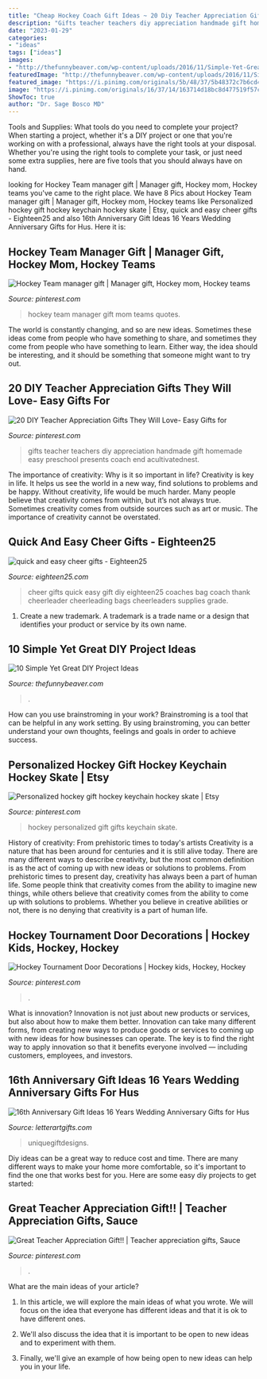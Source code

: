 ```yaml
---
title: "Cheap Hockey Coach Gift Ideas ~ 20 Diy Teacher Appreciation Gifts They Will Love- Easy Gifts For"
description: "Gifts teacher teachers diy appreciation handmade gift homemade easy preschool presents coach end acultivatednest"
date: "2023-01-29"
categories:
- "ideas"
tags: ["ideas"]
images:
- "http://thefunnybeaver.com/wp-content/uploads/2016/11/Simple-Yet-Great-DIY-Project-Ideas-002.jpg"
featuredImage: "http://thefunnybeaver.com/wp-content/uploads/2016/11/Simple-Yet-Great-DIY-Project-Ideas-002.jpg"
featured_image: "https://i.pinimg.com/originals/5b/48/37/5b48372c7b6cd447e8c20537f4327073.jpg"
image: "https://i.pinimg.com/originals/16/37/14/163714d18bc8d477519f57c8d8e21867.jpg"
ShowToc: true
author: "Dr. Sage Bosco MD"
---
```



Tools and Supplies: What tools do you need to complete your project?
When starting a project, whether it's a DIY project or one that you're working on with a professional, always have the right tools at your disposal. Whether you're using the right tools to complete your task, or just need some extra supplies, here are five tools that you should always have on hand.

	

		
looking for Hockey Team manager gift | Manager gift, Hockey mom, Hockey teams you've came to the right place. We have 8 Pics about Hockey Team manager gift | Manager gift, Hockey mom, Hockey teams like Personalized hockey gift hockey keychain hockey skate | Etsy, quick and easy cheer gifts - Eighteen25 and also 16th Anniversary Gift Ideas 16 Years Wedding Anniversary Gifts for Hus. Here it is:
		
    
## Hockey Team Manager Gift | Manager Gift, Hockey Mom, Hockey Teams

<img loading=lazy src="https://i.pinimg.com/originals/16/37/14/163714d18bc8d477519f57c8d8e21867.jpg" onerror="this.onerror=null;this.src='https://tse4.mm.bing.net/th?id=OIP.FwKOtDG0S9NkM1fWq8mWKAHaJ4&amp;pid=15.1';" alt="Hockey Team manager gift | Manager gift, Hockey mom, Hockey teams">

_Source: pinterest.com_

>hockey team manager gift mom teams quotes. 

	

The world is constantly changing, and so are new ideas. Sometimes these ideas come from people who have something to share, and sometimes they come from people who have something to learn. Either way, the idea should be interesting, and it should be something that someone might want to try out.

    
## 20 DIY Teacher Appreciation Gifts They Will Love- Easy Gifts For

<img loading=lazy src="https://i.pinimg.com/originals/70/fe/65/70fe6551e3f9efb6062803a62c2c6c6a.jpg" onerror="this.onerror=null;this.src='https://tse1.mm.bing.net/th?id=OIP.N0fGUIuD4TkCnN3h4FEDHAHaRi&amp;pid=15.1';" alt="20 DIY Teacher Appreciation Gifts They Will Love- Easy Gifts for">

_Source: pinterest.com_

>gifts teacher teachers diy appreciation handmade gift homemade easy preschool presents coach end acultivatednest. 

	

The importance of creativity: Why is it so important in life?
Creativity is key in life. It helps us see the world in a new way, find solutions to problems and be happy. Without creativity, life would be much harder. Many people believe that creativity comes from within, but it’s not always true. Sometimes creativity comes from outside sources such as art or music. The importance of creativity cannot be overstated.

    
## Quick And Easy Cheer Gifts - Eighteen25

<img loading=lazy src="http://4.bp.blogspot.com/-VgV3FaxuNlw/T7pGb6kzkDI/AAAAAAAAKo4/ZYsJyGwxzAk/s1600/IMG_0737_cheer+gift+webcopy.jpg" onerror="this.onerror=null;this.src='https://tse4.mm.bing.net/th?id=OIP.-h3NEzRnyM-GaU4NoJvlngHaLH&amp;pid=15.1';" alt="quick and easy cheer gifts - Eighteen25">

_Source: eighteen25.com_

>cheer gifts quick easy gift diy eighteen25 coaches bag coach thank cheerleader cheerleading bags cheerleaders supplies grade. 

	

1. Create a new trademark. A trademark is a trade name or a design that identifies your product or service by its own name.

    
## 10 Simple Yet Great DIY Project Ideas

<img loading=lazy src="http://thefunnybeaver.com/wp-content/uploads/2016/11/Simple-Yet-Great-DIY-Project-Ideas-002.jpg" onerror="this.onerror=null;this.src='https://tse2.mm.bing.net/th?id=OIP.9975minUMqM1in6f68YBaQHaP8&amp;pid=15.1';" alt="10 Simple Yet Great DIY Project Ideas">

_Source: thefunnybeaver.com_

>. 

	

How can you use brainstroming in your work?
Brainstroming is a tool that can be helpful in any work setting. By using brainstroming, you can better understand your own thoughts, feelings and goals in order to achieve success.

    
## Personalized Hockey Gift Hockey Keychain Hockey Skate | Etsy

<img loading=lazy src="https://i.pinimg.com/originals/5b/48/37/5b48372c7b6cd447e8c20537f4327073.jpg" onerror="this.onerror=null;this.src='https://tse4.mm.bing.net/th?id=OIP.5GDT9DLCk3ke7BzKoLxERAHaJ4&amp;pid=15.1';" alt="Personalized hockey gift hockey keychain hockey skate | Etsy">

_Source: pinterest.com_

>hockey personalized gift gifts keychain skate. 

	

History of creativity: From prehistoric times to today's artists
Creativity is a nature that has been around for centuries and it is still alive today. There are many different ways to describe creativity, but the most common definition is as the act of coming up with new ideas or solutions to problems. From prehistoric times to present day, creativity has always been a part of human life. Some people think that creativity comes from the ability to imagine new things, while others believe that creativity comes from the ability to come up with solutions to problems. Whether you believe in creative abilities or not, there is no denying that creativity is a part of human life.

    
## Hockey Tournament Door Decorations | Hockey Kids, Hockey, Hockey

<img loading=lazy src="https://i.pinimg.com/736x/32/5b/74/325b74985902842326fb4213bc234094.jpg" onerror="this.onerror=null;this.src='https://tse3.mm.bing.net/th?id=OIP.rF4nlws_AQNq1rAtmt36nQHaJ3&amp;pid=15.1';" alt="Hockey Tournament Door Decorations | Hockey kids, Hockey, Hockey">

_Source: pinterest.com_

>. 

	

What is innovation?
Innovation is not just about new products or services, but also about how to make them better. Innovation can take many different forms, from creating new ways to produce goods or services to coming up with new ideas for how businesses can operate. The key is to find the right way to apply innovation so that it benefits everyone involved ― including customers, employees, and investors.

    
## 16th Anniversary Gift Ideas 16 Years Wedding Anniversary Gifts For Hus

<img loading=lazy src="https://cdn.shopify.com/s/files/1/0081/7466/5824/products/16thanniversaary_1024x1024.jpg?v=1611686834" onerror="this.onerror=null;this.src='https://tse1.mm.bing.net/th?id=OIP.M76Ant7P_Ffh5SkJrcEy-QHaLG&amp;pid=15.1';" alt="16th Anniversary Gift Ideas 16 Years Wedding Anniversary Gifts for Hus">

_Source: letterartgifts.com_

>uniquegiftdesigns. 

	

Diy ideas can be a great way to reduce cost and time. There are many different ways to make your home more comfortable, so it's important to find the one that works best for you. Here are some easy diy projects to get started: 

    
## Great Teacher Appreciation Gift!! | Teacher Appreciation Gifts, Sauce

<img loading=lazy src="https://i.pinimg.com/originals/4f/e5/40/4fe540173c73d484b503563000dd9c7e.jpg" onerror="this.onerror=null;this.src='https://tse2.mm.bing.net/th?id=OIP._wpmtLeLk_McfwX4CMhPPQHaJ4&amp;pid=15.1';" alt="Great Teacher Appreciation Gift!! | Teacher appreciation gifts, Sauce">

_Source: pinterest.com_

>. 

	

What are the main ideas of your article?
1. In this article, we will explore the main ideas of what you wrote. We will focus on the idea that everyone has different ideas and that it is ok to have different ones.
2. We'll also discuss the idea that it is important to be open to new ideas and to experiment with them.

3. Finally, we'll give an example of how being open to new ideas can help you in your life.

